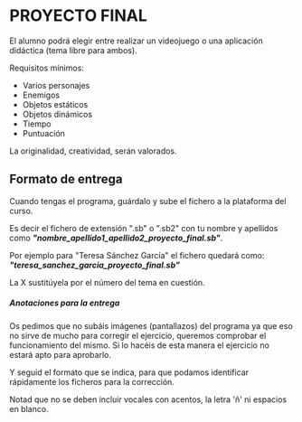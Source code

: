 # PROYECTO FINAL

El alumno podrá elegir entre realizar un videojuego o una aplicación didáctica (tema libre para ambos).

Requisitos mínimos: 
* Varios personajes
* Enemigos
* Objetos estáticos
* Objetos dinámicos
* Tiempo
* Puntuación

La originalidad, creatividad, serán valorados.

## Formato de entrega
Cuando tengas el programa, guárdalo y sube el fichero a la plataforma del curso. 

Es decir el fichero de extensión ".sb" o ".sb2" con tu nombre y apellidos como ***"nombre_apellido1_apellido2_proyecto_final.sb"***.

Por ejemplo para "Teresa Sánchez García" el fichero quedará como:
***"teresa_sanchez_garcia_proyecto_final.sb"***

La X sustitúyela por el número del tema en cuestión.

##### Anotaciones para la entrega
Os pedimos que no subáis imágenes (pantallazos) del programa ya que eso no sirve de mucho para corregir el ejercicio, queremos comprobar el funcionamiento del mismo. Si lo hacéis de esta manera el ejercicio no estará apto para aprobarlo.

Y seguid el formato que se indica, para que podamos identificar rápidamente los ficheros para la corrección.

Notad que no se deben incluir vocales con acentos, la letra 'ñ' ni espacios en blanco.

